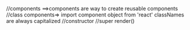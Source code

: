 //components ==>components are way to create reusable components
//class components=> import component object from 'react'
classNames are always capitalized
//constructor
//super
render()